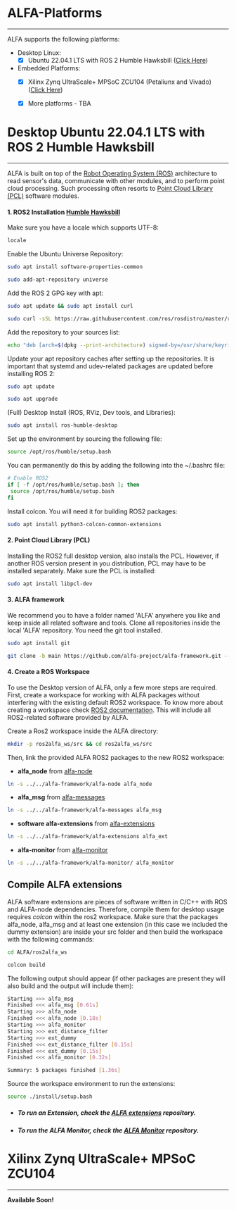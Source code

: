 # ALFA-Platforms
---

ALFA supports the following platforms: 
- Desktop Linux:
  - [x] Ubuntu 22.04.1 LTS with ROS 2 Humble Hawksbill ([Click Here](#alfa-installation-and-setup-desktop))
- Embedded Platforms:
  - [x] Xilinx Zynq UltraScale+ MPSoC ZCU104 (Petaliunx and Vivado) ([Click Here](#xilinx-zynq-ultrascale-mpsoc-zcu104))
  - [x] More platforms - TBA


<!-- ## Table of Contents

- [Architecture](#architecture)
  - [Software](#software)
  - [Hardware](#hardware)
- [Supported ALFA Configurations and Setups](#supported-alfa-configurations-and-setups)
  - [Desktop](#desktop)
  - [Embedded Software](#embedded-software)
  - [Embedded Software-Hardware](#embedded-software-hardware)
- [Repositories Overview](#repositories-overview)
- [Installation](#installation)
- [Publications](#publications)
-->

# Desktop Ubuntu 22.04.1 LTS with ROS 2 Humble Hawksbill 
---

ALFA is built on top of the [Robot Operating System (ROS)](https://www.ros.org/) architecture to read sensor's data, communicate with other modules, and to perform point cloud processing. Such processing often resorts to [Point Cloud Library (PCL)](https://pointclouds.org/) software modules. 

#### 1. ROS2 Installation [Humble Hawksbill](https://docs.ros.org/en/humble/Installation.html) 

Make sure you have a locale which supports UTF-8:

```sh
locale
```

Enable the Ubuntu Universe Repository:

```sh
sudo apt install software-properties-common
```

```sh
sudo add-apt-repository universe
```

Add the ROS 2 GPG key with apt:

```sh
sudo apt update && sudo apt install curl
```

```sh
sudo curl -sSL https://raw.githubusercontent.com/ros/rosdistro/master/ros.key -o /usr/share/keyrings/ros-archive-keyring.gpg
```

Add the repository to your sources list:

```sh
echo "deb [arch=$(dpkg --print-architecture) signed-by=/usr/share/keyrings/ros-archive-keyring.gpg] http://packages.ros.org/ros2/ubuntu $(. /etc/os-release && echo $UBUNTU_CODENAME) main" | sudo tee /etc/apt/sources.list.d/ros2.list > /dev/null
```

Update your apt repository caches after setting up the repositories. It is important that systemd and udev-related packages are updated before installing ROS 2:

```sh
sudo apt update
```

```sh
sudo apt upgrade
```

(Full) Desktop Install (ROS, RViz, Dev tools, and Libraries):

```sh
sudo apt install ros-humble-desktop
```

Set up the environment by sourcing the following file:

```sh
source /opt/ros/humble/setup.bash
```

You can permanently do this by adding the following into the ~/.bashrc file:

```sh
# Enable ROS2
if [ -f /opt/ros/humble/setup.bash ]; then
 source /opt/ros/humble/setup.bash
fi
```

Install colcon. You will need it for building ROS2 packages:

```sh
sudo apt install python3-colcon-common-extensions
```

<!---```sh
sudo sh -c 'echo "deb http://packages.ros.org/ros/ubuntu $(lsb_release -sc) main" > /etc/apt/sources.list.d/ros-latest.list'
```
Add the ROS 2 apt repository to your system:
```sh
sudo sh -c 'echo "deb http://packages.ros.org/ros/ubuntu $(lsb_release -sc) main" > /etc/apt/sources.list.d/ros-latest.list'
```
```sh
sudo apt-key adv --keyserver 'hkp://keyserver.ubuntu.com:80' --recv-key C1CF6E31E6BADE8868B172B4F42ED6FBAB17C654
```
```sh
sudo apt update
```
```sh
sudo apt install ros-melodic-desktop-full
```
```sh
echo "source /opt/ros/melodic/setup.bash" >> ~/.bashrc
```
```sh
source ~/.bashrc
```
-->

#### 2. Point Cloud Library (PCL)

Installing the ROS2 full desktop version, also installs the PCL. However, if another ROS version present in you distribution, PCL may have to be installed separately. Make sure the PCL is installed:

```sh
sudo apt install libpcl-dev
```

#### 3. ALFA framework

We recommend you to have a folder named 'ALFA' anywhere you like and keep inside all related software and tools. Clone all repositories inside the local 'ALFA' repository. You need the git tool installed.

```sh
sudo apt install git
```
```sh
git clone -b main https://github.com/alfa-project/alfa-framework.git --recurse-submodules
```

#### 4. Create a ROS Workspace
To use the Desktop version of ALFA, only a few more steps are required. First, create a workspace for working with ALFA packages without interfering with the existing default ROS2 workspace. To know more about creating a workspace check [ROS2 documentation](https://docs.ros.org/en/humble/Tutorials/Beginner-Client-Libraries/Creating-A-Workspace/Creating-A-Workspace.html). This will include all ROS2-related software provided by ALFA.

Create a Ros2 workspace inside the ALFA directory:
```sh
mkdir -p ros2alfa_ws/src && cd ros2alfa_ws/src
```

Then, link the provided ALFA ROS2 packages to the new ROS2 workspace:

- **alfa_node** from [alfa-node](https://github.com/alfa-project/alfa-node)

```sh
ln -s ../../alfa-framework/alfa-node alfa_node
```

- **alfa_msg** from [alfa-messages](https://github.com/alfa-project/alfa-messages)

```sh
ln -s ../../alfa-framework/alfa-messages alfa_msg
```

- **software alfa-extensions** from [alfa-extensions](https://github.com/alfa-project/alfa-extensions/)

```sh
ln -s ../../alfa-framework/alfa-extensions alfa_ext
```

- **alfa-monitor** from [alfa-monitor](https://github.com/alfa-project/alfa-monitor/)

```sh
ln -s ../../alfa-framework/alfa-monitor/ alfa_monitor
```


## Compile ALFA extensions

ALFA software extensions are pieces of software written in C/C++ with ROS and ALFA-node dependencies. Therefore, compile them for desktop usage requires *colcon* within the ros2 workspace. Make sure that the packages alfa_node, alfa_msg and at least one extension (in this case we included the dummy extension) are inside your src folder and then build the workspace with the following commands:

```sh
cd ALFA/ros2alfa_ws 
```

```sh
colcon build 
```

The following output should appear (if other packages are present they will also build and the output will include them):

```sh
Starting >>> alfa_msg
Finished <<< alfa_msg [0.61s]                     
Starting >>> alfa_node
Finished <<< alfa_node [0.18s]                
Starting >>> alfa_monitor
Starting >>> ext_distance_filter
Starting >>> ext_dummy
Finished <<< ext_distance_filter [0.15s]                                                
Finished <<< ext_dummy [0.15s]
Finished <<< alfa_monitor [0.32s]                    

Summary: 5 packages finished [1.36s]
```

Source the workspace environment to run the extensions:

```sh
source ./install/setup.bash 
```

- ##### To run an Extension, check the [ALFA extensions](https://github.com/alfa-project/alfa-extensions) repository.
- ##### To run the ALFA Monitor, check the [ALFA Monitor](https://github.com/alfa-project/alfa-monitor) repository.



# Xilinx Zynq UltraScale+ MPSoC ZCU104
---

<b>Available Soon!</b>